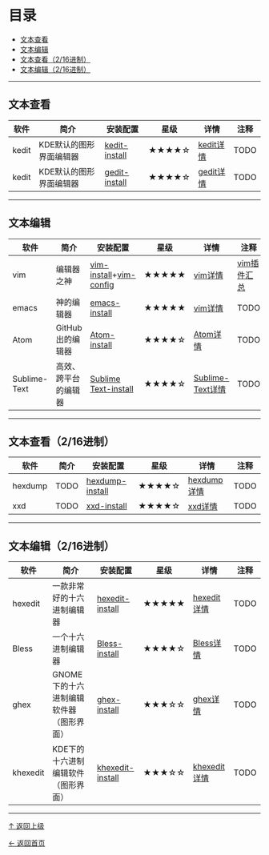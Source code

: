 
# 目录

- [文本查看](#文本查看)
- [文本编辑](#文本编辑)
- [文本查看（2/16进制）](#文本查看（2/16进制）)
- [文本编辑（2/16进制）](#文本编辑（2/16进制）)


---
## 文本查看

|软件|简介|安装配置|星级|详情|注释|
|---|---|---|---|---|---|
|kedit|KDE默认的图形界面编辑器|[kedit-install](https://github.com/asin929/linux-software/blob/master/Text-Processing/kedit/kedit-install.md)|★★★★☆|[kedit详情](https://github.com/asin929/linux-software/blob/master/Text-Processing/kedit/kedit.md)|TODO|
|kedit|KDE默认的图形界面编辑器|[gedit-install](https://github.com/asin929/linux-software/blob/master/Text-Processing/gedit/gedit-install.md)|★★★★☆|[gedit详情](https://github.com/asin929/linux-software/blob/master/Text-Processing/gedit/gedit.md)|TODO|


---
## 文本编辑

|软件|简介|安装配置|星级|详情|注释|
|---|---|---|---|---|---|
|vim|编辑器之神|[vim-install](https://github.com/asin929/linux-software/blob/master/Text-Processing/vim/vim-install.md)+[vim-config](https://github.com/asin929/linux-software/blob/master/Text-Processing/vim/vim-config.md)|★★★★★|[vim详情](https://github.com/asin929/linux-software/blob/master/Text-Processing/vim/vim.md)|[vim插件汇总](https://github.com/asin929/linux-software/blob/master/Text-Processing/vim/vim-addon.md)|
|emacs|神的编辑器|[emacs-install](https://github.com/asin929/linux-software/blob/master/Text-Processing/emacs/emacs-install.md)|★★★★★|[vim详情](https://github.com/asin929/linux-software/blob/master/Text-Processing/emacs/emacs.md)|TODO|
|Atom|GitHub出的编辑器|[Atom-install](https://github.com/asin929/linux-software/blob/master/Text-Processing/Atom/Atom-install.md)|★★★★☆|[Atom详情](https://github.com/asin929/linux-software/blob/master/Text-Processing/Atom/Atom.md)|TODO|
|Sublime-Text|高效、跨平台的编辑器|[Sublime Text-install](https://github.com/asin929/linux-software/blob/master/Text-Processing/Sublime-Text/Sublime-Text-install.md)|★★★★☆|[Sublime-Text详情](https://github.com/asin929/linux-software/blob/master/Text-Processing/Sublime-Text/Sublime-Text.md)|TODO|


---
## 文本查看（2/16进制）

|软件|简介|安装配置|星级|详情|注释|
|---|---|---|---|---|---|
|hexdump|TODO|[hexdump-install](https://github.com/asin929/linux-software/blob/master/Text-Processing/hexdump/hexdump-install.md)|★★★★☆|[hexdump详情](https://github.com/asin929/linux-software/blob/master/Text-Processing/hexdump/hexdump.md)|TODO|
|xxd|TODO|[xxd-install](https://github.com/asin929/linux-software/blob/master/Text-Processing/xxd/xxd-install.md)|★★★★☆|[xxd详情](https://github.com/asin929/linux-software/blob/master/Text-Processing/xxd/xxd.md)|TODO|


---
## 文本编辑（2/16进制）

|软件|简介|安装配置|星级|详情|注释|
|---|---|---|---|---|---|
|hexedit|一款非常好的十六进制编辑器|[hexedit-install](https://github.com/asin929/linux-software/blob/master/Text-Processing/hexedit/hexedit-install.md)|★★★★★|[hexedit详情](https://github.com/asin929/linux-software/blob/master/Text-Processing/hexedit/hexedit.md)|TODO|
|Bless|一个十六进制编辑器|[Bless-install](https://github.com/asin929/linux-software/blob/master/Text-Processing/Bless/Bless-install.md)|★★★★☆|[Bless详情](https://github.com/asin929/linux-software/blob/master/Text-Processing/Bless/Bless.md)|TODO|
|ghex|GNOME下的十六进制编辑软件器（图形界面）|[ghex-install](https://github.com/asin929/linux-software/blob/master/Text-Processing/ghex/ghex-install.md)|★★★☆☆|[ghex详情](https://github.com/asin929/linux-software/blob/master/Text-Processing/ghex/ghex.md)|TODO|
|khexedit|KDE下的十六进制编辑软件（图形界面）|[khexedit-install](https://github.com/asin929/linux-software/blob/master/Text-Processing/khexedit/khexedit-install.md)|★★★☆☆|[khexedit详情](https://github.com/asin929/linux-software/blob/master/Text-Processing/khexedit/khexedit.md)|TODO|


----
[↑ 返回上级](https://github.com/asin929/linux-software)

[← 返回首页](https://github.com/asin929/linux-software)

